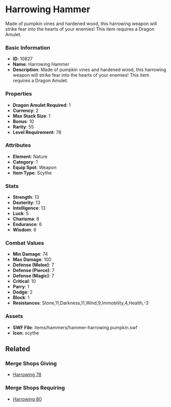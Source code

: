 # Harrowing Hammer

Made of pumpkin vines and hardened wood, this harrowing weapon will strike fear into the hearts of your enemies! This item requires a Dragon Amulet.

### Basic Information

- **ID**: 10827
- **Name**: Harrowing Hammer
- **Description**: Made of pumpkin vines and hardened wood, this harrowing weapon will strike fear into the hearts of your enemies! This item requires a Dragon Amulet.

### Properties

- **Dragon Amulet Required**: 1
- **Currency**: 2
- **Max Stack Size**: 1
- **Bonus**: 10
- **Rarity**: 55
- **Level Requirement**: 78

### Attributes

- **Element**: Nature
- **Category**: 1
- **Equip Spot**: Weapon
- **Item Type**: Scythe

### Stats

- **Strength**: 13
- **Dexterity**: 13
- **Intelligence**: 13
- **Luck**: 5
- **Charisma**: 8
- **Endurance**: 6
- **Wisdom**: 6

### Combat Values

- **Min Damage**: 74
- **Max Damage**: 100
- **Defense (Melee)**: 7
- **Defense (Pierce)**: 7
- **Defense (Magic)**: 7
- **Critical**: 10
- **Parry**: 1
- **Dodge**: 2
- **Block**: 1
- **Resistances**: Stone,11,Darkness,11,Wind,9,Immobility,4,Health,-3

### Assets

- **SWF File**: items/hammers/hammer-harrowing pumpkin.swf
- **Icon**: scythe

## Related

### Merge Shops Giving

- [Harrowing 78](../merge-shops/191-harrowing-78.md)

### Merge Shops Requiring

- [Harrowing 80](../merge-shops/192-harrowing-80.md)

